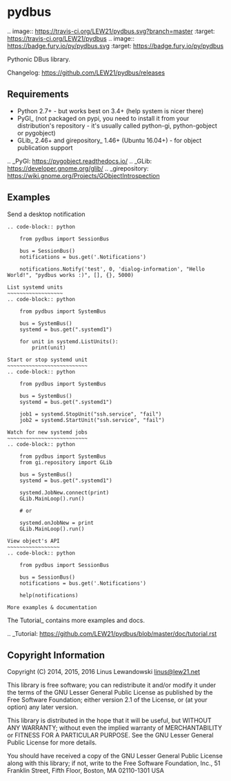 pydbus
======
.. image:: https://travis-ci.org/LEW21/pydbus.svg?branch=master
    :target: https://travis-ci.org/LEW21/pydbus
.. image:: https://badge.fury.io/py/pydbus.svg
    :target: https://badge.fury.io/py/pydbus

Pythonic DBus library.

Changelog: https://github.com/LEW21/pydbus/releases

Requirements
------------
* Python 2.7+ - but works best on 3.4+ (help system is nicer there)
* PyGI_ (not packaged on pypi, you need to install it from your distribution's repository - it's usually called python-gi, python-gobject or pygobject)
* GLib_ 2.46+ and girepository_ 1.46+ (Ubuntu 16.04+) - for object publication support

.. _PyGI: https://pygobject.readthedocs.io/
.. _GLib: https://developer.gnome.org/glib/
.. _girepository: https://wiki.gnome.org/Projects/GObjectIntrospection

Examples
--------

Send a desktop notification
~~~~~~~~~~~~~~~~~~~~~~~~~~~
.. code-block:: python

	from pydbus import SessionBus

	bus = SessionBus()
	notifications = bus.get('.Notifications')

	notifications.Notify('test', 0, 'dialog-information', "Hello World!", "pydbus works :)", [], {}, 5000)

List systemd units
~~~~~~~~~~~~~~~~~~
.. code-block:: python

	from pydbus import SystemBus

	bus = SystemBus()
	systemd = bus.get(".systemd1")

	for unit in systemd.ListUnits():
	    print(unit)

Start or stop systemd unit
~~~~~~~~~~~~~~~~~~~~~~~~~~
.. code-block:: python

	from pydbus import SystemBus

	bus = SystemBus()
	systemd = bus.get(".systemd1")

	job1 = systemd.StopUnit("ssh.service", "fail")
	job2 = systemd.StartUnit("ssh.service", "fail")

Watch for new systemd jobs
~~~~~~~~~~~~~~~~~~~~~~~~~~
.. code-block:: python

	from pydbus import SystemBus
	from gi.repository import GLib

	bus = SystemBus()
	systemd = bus.get(".systemd1")

	systemd.JobNew.connect(print)
	GLib.MainLoop().run()

	# or

	systemd.onJobNew = print
	GLib.MainLoop().run()

View object's API
~~~~~~~~~~~~~~~~~
.. code-block:: python

	from pydbus import SessionBus

	bus = SessionBus()
	notifications = bus.get('.Notifications')

	help(notifications)

More examples & documentation
~~~~~~~~~~~~~~~~~~~~~~~~~~~~~

The Tutorial_ contains more examples and docs.

.. _Tutorial: https://github.com/LEW21/pydbus/blob/master/doc/tutorial.rst

Copyright Information
---------------------

Copyright (C) 2014, 2015, 2016 Linus Lewandowski <linus@lew21.net>

This library is free software; you can redistribute it and/or
modify it under the terms of the GNU Lesser General Public
License as published by the Free Software Foundation; either
version 2.1 of the License, or (at your option) any later version.

This library is distributed in the hope that it will be useful,
but WITHOUT ANY WARRANTY; without even the implied warranty of
MERCHANTABILITY or FITNESS FOR A PARTICULAR PURPOSE.  See the GNU
Lesser General Public License for more details.

You should have received a copy of the GNU Lesser General Public
License along with this library; if not, write to the Free Software
Foundation, Inc., 51 Franklin Street, Fifth Floor, Boston, MA  02110-1301  USA
